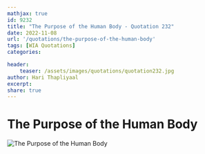 ```yaml
---
mathjax: true
id: 9232
title: "The Purpose of the Human Body - Quotation 232"
date: 2022-11-08
url: '/quotations/the-purpose-of-the-human-body'
tags: [WIA Quotations] 
categories: 

header:
    teaser: /assets/images/quotations/quotation232.jpg
author: Hari Thapliyaal 
excerpt:
share: true 
---
```


# The Purpose of the Human Body

![The Purpose of the Human Body](/assets/images/quotations/quotation232.jpg)
